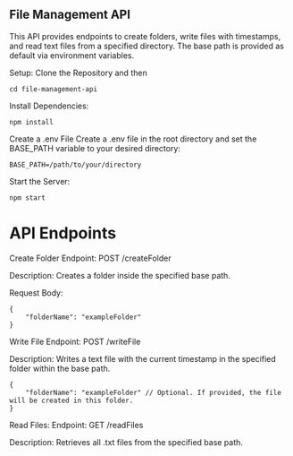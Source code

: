 ## File Management API
This API provides endpoints to create folders, write files with timestamps, and read text files from a specified directory. The base path is provided as default via environment variables.

Setup:
Clone the Repository and then
```
cd file-management-api
```

Install Dependencies:
```
npm install
```

Create a .env File Create a .env file in the root directory and set the BASE_PATH variable to your desired directory:
```
BASE_PATH=/path/to/your/directory
```

Start the Server:
```
npm start
```

# API Endpoints

Create Folder
Endpoint: POST /createFolder

Description: Creates a folder inside the specified base path.

Request Body:
```
{
    "folderName": "exampleFolder"
}
```

Write File
Endpoint: POST /writeFile

Description: Writes a text file with the current timestamp in the specified folder within the base path.
```
{
    "folderName": "exampleFolder" // Optional. If provided, the file will be created in this folder.
}
```

Read Files:
Endpoint: GET /readFiles

Description: Retrieves all .txt files from the specified base path.

